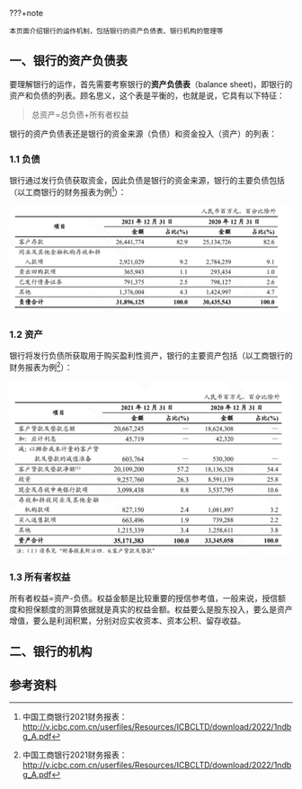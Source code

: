 ???+note

	本页面介绍银行的运作机制，包括银行的资产负债表、银行机构的管理等

## 一、银行的资产负债表

要理解银行的运作，首先需要考察银行的**资产负债表**（balance sheet)，即银行的资产和负债的列表。顾名思义，这个表是平衡的，也就是说，它具有以下特征：

> 总资产=总负债+所有者权益

银行的资产负债表还是银行的资金来源（负债）和资金投入（资产）的列表：

### 1.1 负债

银行通过发行负债获取资金，因此负债是银行的资金来源，银行的主要负债包括（以工商银行的财务报表为例[^note1]）：

![](images/工银-负债.png)

### 1.2 资产

银行将发行负债所获取用于购买盈利性资产，银行的主要资产包括（以工商银行的财务报表为例[^note1]）：

![](images/工银-资产.png)


### 1.3 所有者权益

所有者权益=资产-负债。权益金额是比较重要的授信参考值，一般来说，授信额度和担保额度的测算依据就是真实的权益金额。权益要么是股东投入，要么是资产增值，要么是利润积累，分别对应实收资本、资本公积、留存收益。

## 二、银行的机构

## 参考资料

[^note1]: 中国工商银行2021财务报表：http://v.icbc.com.cn/userfiles/Resources/ICBCLTD/download/2022/1ndbg_A.pdf
[^note2]:工商银行(601398)资产负债表: http://money.finance.sina.com.cn/corp/go.php/vFD_BalanceSheet/stockid/601398/ctrl/part/displaytype/4.phtml